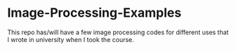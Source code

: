 # Image-Processing-Examples
This repo has/will have a few image processing codes for different uses that I wrote in university when I took the course.
